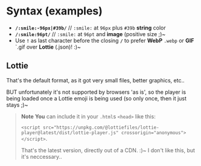 # Syntax (examples)
* **`/:smile:-96px|#39b/`** // `:smile:` at `96px` plus `#39b` **string** color
* **`/:smile:96pt/`** // `:smile:` at `96pt` and **image** (positive size ;)~
* Use **`!`** as last character before the closing **`/`** to prefer **WebP** `.webp` or **GIF** `.gif over **Lottie** (.json)! :)~

## Lottie
That's the default format, as it got very small files, better graphics, etc..

BUT unfortunately it's not supported by browsers 'as is', so the player is being loaded once a Lottie emoji is being used
(so only once, then it just stays ;)~

> **Note**
> **You** can include it in your `.html`s `<head>` like this:
>
> `<script src="https://unpkg.com/@lottiefiles/lottie-player@latest/dist/lottie-player.js" crossorigin="anonymous"></script>`.
>
> That's the latest version, directly out of a CDN. :)~
> I don't like this, but it's neccessary..

